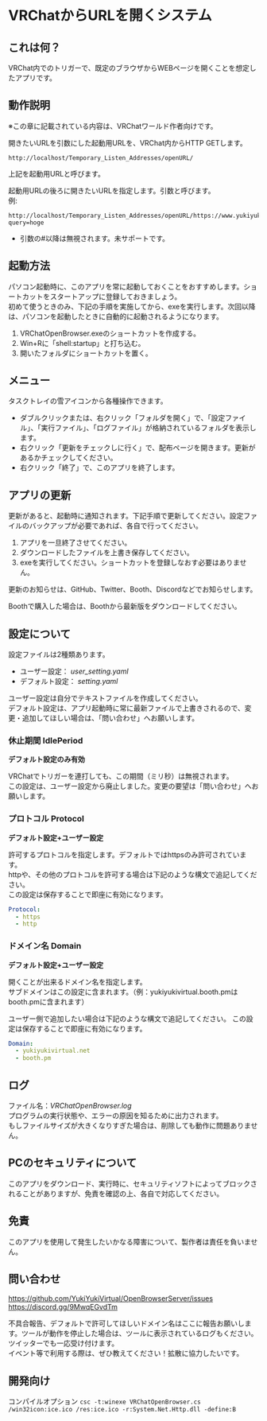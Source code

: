 # VRChatからURLを開くシステム
## これは何？
VRChat内でのトリガーで、既定のブラウザからWEBページを開くことを想定したアプリです。


## 動作説明
※この章に記載されている内容は、VRChatワールド作者向けです。

開きたいURLを引数にした起動用URLを、VRChat内からHTTP GETします。

```
http://localhost/Temporary_Listen_Addresses/openURL/
```

上記を起動用URLと呼びます。

起動用URLの後ろに開きたいURLを指定します。引数と呼びます。  
例:

```
http://localhost/Temporary_Listen_Addresses/openURL/https://www.yukiyukivirtual.net/?query=hoge  
```

- 引数の#以降は無視されます。未サポートです。


## 起動方法
パソコン起動時に、このアプリを常に起動しておくことをおすすめします。ショートカットをスタートアップに登録しておきましょう。  
初めて使うときのみ、下記の手順を実施してから、exeを実行します。次回以降は、パソコンを起動したときに自動的に起動されるようになります。

1. VRChatOpenBrowser.exeのショートカットを作成する。
2. Win+Rに「shell:startup」と打ち込む。
3. 開いたフォルダにショートカットを置く。


## メニュー
タスクトレイの雪アイコンから各種操作できます。

- ダブルクリックまたは、右クリック「フォルダを開く」で、「設定ファイル」、「実行ファイル」、「ログファイル」が格納されているフォルダを表示します。
- 右クリック「更新をチェックしに行く」で、配布ページを開きます。更新があるかチェックしてください。
- 右クリック「終了」で、このアプリを終了します。


## アプリの更新
更新があると、起動時に通知されます。下記手順で更新してください。設定ファイルのバックアップが必要であれば、各自で行ってください。
1. アプリを一旦終了させてください。
2. ダウンロードしたファイルを上書き保存してください。
3. exeを実行してください。ショートカットを登録しなおす必要はありません。

更新のお知らせは、GitHub、Twitter、Booth、Discordなどでお知らせします。

Boothで購入した場合は、Boothから最新版をダウンロードしてください。


## 設定について
設定ファイルは2種類あります。
- ユーザー設定： *user_setting.yaml* 
- デフォルト設定： *setting.yaml* 

ユーザー設定は自分でテキストファイルを作成してください。  
デフォルト設定は、アプリ起動時に常に最新ファイルで上書きされるので、変更・追加してほしい場合は、「問い合わせ」へお願いします。

### 休止期間 IdlePeriod
**デフォルト設定のみ有効**

VRChatでトリガーを連打しても、この期間（ミリ秒）は無視されます。  
この設定は、ユーザー設定から廃止しました。変更の要望は「問い合わせ」へお願いします。

### プロトコル Protocol
**デフォルト設定+ユーザー設定**

許可するプロトコルを指定します。デフォルトではhttpsのみ許可されています。  
httpや、その他のプロトコルを許可する場合は下記のような構文で追記してください。  
この設定は保存することで即座に有効になります。

```yaml
Protocol:
  - https
  - http
```

### ドメイン名 Domain
**デフォルト設定+ユーザー設定**

開くことが出来るドメイン名を指定します。  
サブドメインはこの設定に含まれます。（例：yukiyukivirtual.booth.pmはbooth.pmに含まれます）

ユーザー側で追加したい場合は下記のような構文で追記してください。
この設定は保存することで即座に有効になります。

```yaml
Domain:
  - yukiyukivirtual.net
  - booth.pm
```


## ログ
ファイル名：*VRChatOpenBrowser.log*  
プログラムの実行状態や、エラーの原因を知るために出力されます。  
もしファイルサイズが大きくなりすぎた場合は、削除しても動作に問題ありません。

## PCのセキュリティについて
このアプリをダウンロード、実行時に、セキュリティソフトによってブロックされることがありますが、免責を確認の上、各自で対応してください。

## 免責
このアプリを使用して発生したいかなる障害について、製作者は責任を負いません。


## 問い合わせ
https://github.com/YukiYukiVirtual/OpenBrowserServer/issues
https://discord.gg/9MwqEGvdTm

不具合報告、デフォルトで許可してほしいドメイン名はここに報告お願いします。ツールが動作を停止した場合は、ツールに表示されているログもください。ツイッターでも一応受け付けます。  
イベント等で利用する際は、ぜひ教えてください！拡散に協力したいです。


## 開発向け
コンパイルオプション `csc -t:winexe VRChatOpenBrowser.cs /win32icon:ice.ico /res:ice.ico -r:System.Net.Http.dll -define:B`
